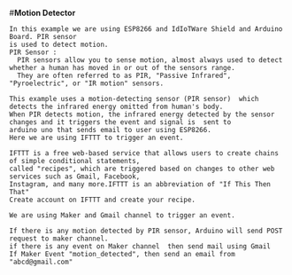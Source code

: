 #**Motion Detector**
    
    In this example we are using ESP8266 and IdIoTWare Shield and Arduino Board. PIR sensor
    is used to detect motion.
    PIR Sensor :
      PIR sensors allow you to sense motion, almost always used to detect whether a human has moved in or out of the sensors range.
      They are often referred to as PIR, "Passive Infrared", "Pyroelectric", or "IR motion" sensors.
    
    This example uses a motion-detecting sensor (PIR sensor)  which detects the infrared energy omitted from human's body. 
    When PIR detects motion, the infrared energy detected by the sensor changes and it triggers the event and signal is  sent to 
    arduino uno that sends email to user using ESP8266.
    Here we are using IFTTT to trigger an event.
    
    IFTTT is a free web-based service that allows users to create chains of simple conditional statements,
    called "recipes", which are triggered based on changes to other web services such as Gmail, Facebook,
    Instagram, and many more.IFTTT is an abbreviation of "If This Then That"
    Create account on IFTTT and create your recipe.
    
    We are using Maker and Gmail channel to trigger an event.
    
    If there is any motion detected by PIR sensor, Arduino will send POST request to maker channel.  
    if there is any event on Maker channel  then send mail using Gmail
    If Maker Event "motion_detected", then send an email from "abcd@gmail.com" 
